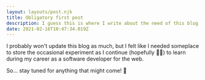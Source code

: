 ```yaml
---
layout: layouts/post.njk
title: Obligatory first post
description: I guess this is where I write about the need of this blog... 🤔
date: 2021-02-16T10:47:34.019Z
---
```

I probably won't update this blog as much, but I felt like I needed someplace to store the occasional experiment as I continue (hopefully 🤞🏻) to learn during my career as a software developer for the web.

So... stay tuned for anything that might come! 🚀